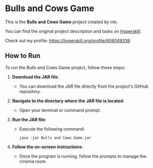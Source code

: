# Bulls and Cows Game

This is the **Bulls and Cows Game** project created by me.

You can find the original project description and tasks on [Hyperskill](https://hyperskill.org/projects/53).

Check out my profile: https://hyperskill.org/profile/606049336

## How to Run

To run the Bulls and Cows Game project, follow these steps:

1. **Download the JAR file**: 
   - You can download the JAR file directly from the project's GitHub repository.

2. **Navigate to the directory where the JAR file is located**:
   - Open your terminal or command prompt.

3. **Run the JAR file**:
   - Execute the following command:
     ```
     java -jar Bulls and Cows Game.jar
     ```

4. **Follow the on-screen instructions**:
   - Once the program is running, follow the prompts to manage the cinema room.

